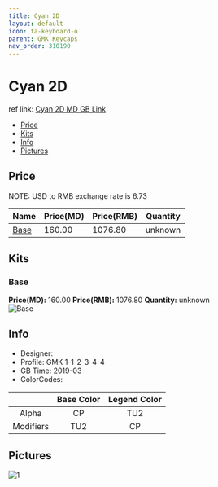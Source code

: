 ```yaml
---
title: Cyan 2D
layout: default
icon: fa-keyboard-o
parent: GMK Keycaps
nav_order: 310190
---
```


# Cyan 2D

ref link: [Cyan 2D MD GB Link](https://www.massdrop.com/buy/originative-gmk-vice-nights)

* [Price](#price)
* [Kits](#kits)
* [Info](#info)
* [Pictures](#pictures)


## Price  
NOTE: USD to RMB exchange rate is 6.73

| Name          | Price(MD)    |  Price(RMB) | Quantity |
| ------------- | ------------ |  ---------- | -------- |
|[Base](#base)|160.00|1076.80|unknown|


## Kits
### Base
**Price(MD):** 160.00    **Price(RMB):** 1076.80    **Quantity:** unknown  
<img src="{{ 'assets/images/gmk-keycaps/cyan2d/kits_pics/base.jpg' | relative_url }}" alt="Base" class="image featured">


## Info
* Designer: 
* Profile: GMK 1-1-2-3-4-4
* GB Time: 2019-03
* ColorCodes:  

| |Base Color     | Legend Color
| :-------------: | :-------------: | :------------:
|Alpha|CP|TU2
|Modifiers|TU2|CP


## Pictures
<img src="{{ 'assets/images/gmk-keycaps/cyan/rendering_pics/1.jpg' | relative_url }}" alt="1" class="image featured">
